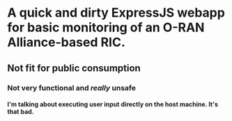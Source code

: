 # A quick and dirty ExpressJS webapp for basic monitoring of an O-RAN Alliance-based RIC.
## Not fit for public consumption
### Not very functional and _really_ unsafe
#### I'm talking about executing user input directly on the host machine.  It's that bad.
